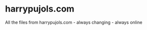 harrypujols.com
===============

All the files from harrypujols.com - always changing - always online